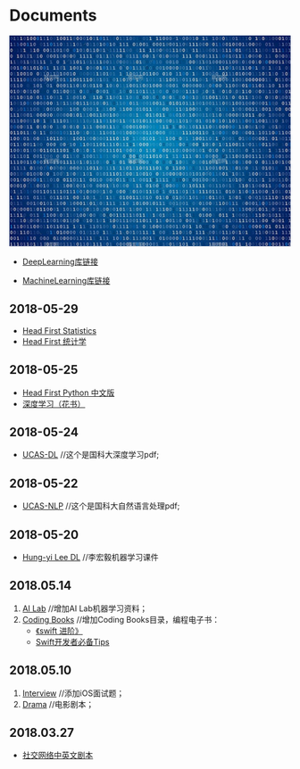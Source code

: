 # Documents

<p align='center'>
<img src='bg.png'>
</p>

* [DeepLearning库链接](https://github.com/usiege/Deep-Learning)

* [MachineLearning库链接](https://github.com/usiege/Machine-Learning)


## 2018-05-29
* [Head First Statistics](https://github.com/usiege/Documents/blob/master/Coding%20Books/Head_First_Statistics.pdf)
* [Head First 统计学](https://github.com/usiege/Documents/blob/master/Coding%20Books/)

## 2018-05-25
* [Head First Python 中文版](https://github.com/usiege/Documents/blob/master/Coding%20Books/Head_First_Python.pdf)
* [深度学习（花书）](https://github.com/usiege/Documents/blob/master/Coding%20Books/deeplearning.pdf)

## 2018-05-24
* [UCAS-DL](https://github.com/usiege/Documents/tree/master/UCAS-DL)	//这个是国科大深度学习pdf;

## 2018-05-22
* [UCAS-NLP](https://github.com/usiege/Documents/tree/master/UCAS-NLP) 	//这个是国科大自然语言处理pdf;

## 2018-05-20
* [Hung-yi Lee DL](https://github.com/usiege/Documents/tree/master/Hung-yi%20Lee%20DL) 	//李宏毅机器学习课件

## 2018.05.14
1. [AI Lab](https://github.com/usiege/Documents/tree/master/AI%20Lab)	//增加AI Lab机器学习资料；
2. [Coding Books](https://github.com/usiege/Documents/tree/master/Coding%20Books)	//增加Coding Books目录，编程电子书：
	* [《swift 进阶》](https://github.com/usiege/Documents/tree/master/Coding%20Books/swift%20%E8%BF%9B%E9%98%B6)
	* [Swift开发者必备Tips](https://github.com/usiege/Documents/blob/master/Coding%20Books/swifter-tips)

## 2018.05.10
1. [Interview](https://github.com/usiege/Documents/tree/master/Interview) //添加iOS面试题；
2. [Drama](https://github.com/usiege/Documents/tree/master/Drama)	 //电影剧本；

## 2018.03.27
* [社交网络中英文剧本](https://github.com/usiege/Documents/blob/master/Drama/%E7%A4%BE%E4%BA%A4%E7%BD%91%E7%BB%9C%E4%B8%AD%E8%8B%B1%E6%96%87%E5%89%A7%E6%9C%AC.pdf)